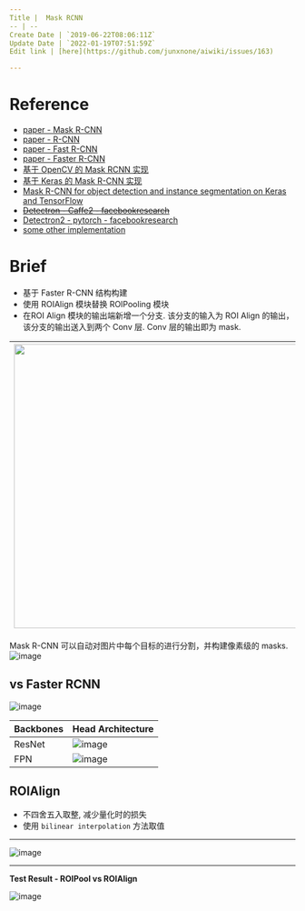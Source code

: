 ```yaml
---
Title |  Mask RCNN
-- | --
Create Date | `2019-06-22T08:06:11Z`
Update Date | `2022-01-19T07:51:59Z`
Edit link | [here](https://github.com/junxnone/aiwiki/issues/163)

---
```


# Reference

- [paper - Mask R-CNN](https://arxiv.org/abs/1703.06870)
- [paper - R-CNN](https://arxiv.org/abs/1311.2524)
- [paper - Fast R-CNN](https://arxiv.org/abs/1504.08083)
- [paper - Faster R-CNN](https://arxiv.org/abs/1506.01497)
- [基于 OpenCV 的 Mask RCNN 实现](https://www.aiuai.cn/aifarm1178.html)
- [基于 Keras 的 Mask R-CNN 实现](https://www.aiuai.cn/aifarm1180.html)
- [Mask R-CNN for object detection and instance segmentation on Keras and TensorFlow](https://github.com/matterport/Mask_RCNN)
- [~~Detectron - Caffe2 - facebookresearch~~](https://github.com/facebookresearch/Detectron)
- [Detectron2 - pytorch - facebookresearch](https://github.com/facebookresearch/detectron2)
- [some other implementation](https://detectron2.readthedocs.io/notes/benchmarks.html)

# Brief
- 基于 Faster R-CNN 结构构建
- 使用 ROIAlign 模块替换 ROIPooling 模块
- 在ROI Align 模块的输出端新增一个分支. 该分支的输入为 ROI Align 的输出，该分支的输出送入到两个 Conv 层. Conv 层的输出即为 mask.

<img src="https://user-images.githubusercontent.com/2216970/70237532-67b0c400-17a2-11ea-9a1c-fe6e5b1d7e8c.png" width="500px"> | ![image](https://user-images.githubusercontent.com/2216970/59961293-57649f80-9508-11e9-8183-66c011c42fb8.png) 
-- | --

Mask R-CNN 可以自动对图片中每个目标的进行分割，并构建像素级的 masks.
![image](https://user-images.githubusercontent.com/2216970/59961247-cee5ff00-9507-11e9-9b1c-f023cb5ed489.png)



## vs Faster RCNN

![image](https://user-images.githubusercontent.com/2216970/70590023-589b9d00-1c0c-11ea-8644-d572beced697.png)


Backbones | Head Architecture
-- | --
ResNet | ![image](https://user-images.githubusercontent.com/2216970/70237846-ff161700-17a2-11ea-8768-71496bb57644.png)
FPN | ![image](https://user-images.githubusercontent.com/2216970/70237878-0b01d900-17a3-11ea-9d2d-3da2e3554a45.png)

## ROIAlign
- 不四舍五入取整, 减少量化时的损失
- 使用 `bilinear interpolation` 方法取值

---
![image](https://user-images.githubusercontent.com/2216970/70972836-483d6380-20df-11ea-8e49-6ddc296ade1e.png)

---
**Test Result - ROIPool vs ROIAlign**

![image](https://user-images.githubusercontent.com/2216970/70973076-e16c7a00-20df-11ea-83d1-f05d43d95bb4.png)


